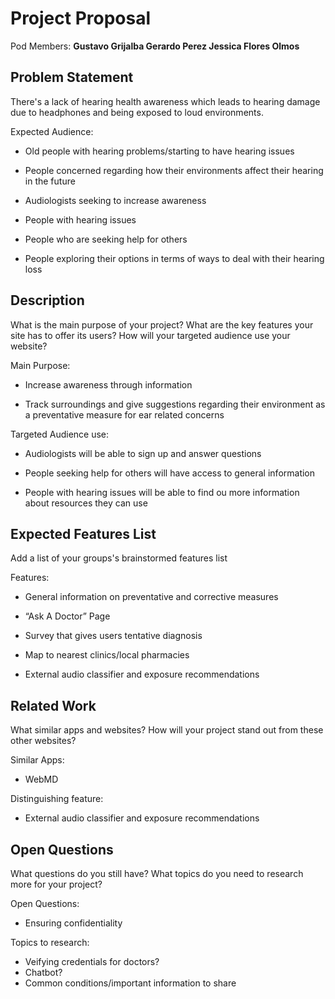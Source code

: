 # Project Proposal

Pod Members: **Gustavo Grijalba Gerardo Perez Jessica Flores Olmos**

## Problem Statement

There's a lack of hearing health awareness which leads to hearing damage due to headphones and being exposed to loud environments.

Expected Audience:
- Old people with hearing problems/starting to have hearing issues
  
- People concerned regarding how their environments affect their hearing in the future

- Audiologists seeking to increase awareness

- People with hearing issues

- People who are seeking help for others

- People exploring their options in terms of ways to deal with their hearing loss

## Description

What is the main purpose of your project? What are the key features your site has to offer its users? How will your targeted audience use your website?

Main Purpose:

- Increase awareness through information

- Track surroundings and give suggestions regarding their environment as a preventative measure for ear related concerns

Targeted Audience use:

- Audiologists will be able to sign up and answer questions
  
- People seeking help for others will have access to general information
  
- People with hearing issues will be able to find ou more information about resources they can use
  

## Expected Features List

Add a list of your groups's brainstormed features list

Features:

- General information on preventative and corrective measures

- “Ask A Doctor” Page

- Survey that gives users tentative diagnosis

- Map to nearest clinics/local pharmacies

- External audio classifier and exposure recommendations


## Related Work

What similar apps and websites? How will your project stand out from these other websites?

Similar Apps:
- WebMD 

Distinguishing feature:
- External audio classifier and exposure recommendations

## Open Questions

What questions do you still have? What topics do you need to research more for your project?

Open Questions:
- Ensuring confidentiality

Topics to research:
- Veifying credentials for doctors?
- Chatbot?
- Common conditions/important information to share

